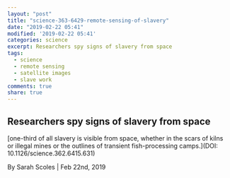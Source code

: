 ```yaml
---
layout: "post"
title: "science-363-6429-remote-sensing-of-slavery"
date: "2019-02-22 05:41"
modified: '2019-02-22 05:41'
categories: science
excerpt: Researchers spy signs of slavery from space
tags:
  - science
  - remote sensing
  - satellite images
  - slave work
comments: true
share: true
---
```


## Researchers spy signs of slavery from space

[one-third of all slavery is visible from space, whether in the scars of kilns or illegal mines or the outlines of transient fish-processing camps.](DOI: 10.1126/science.362.6415.631)

By Sarah Scoles | Feb 22nd, 2019
